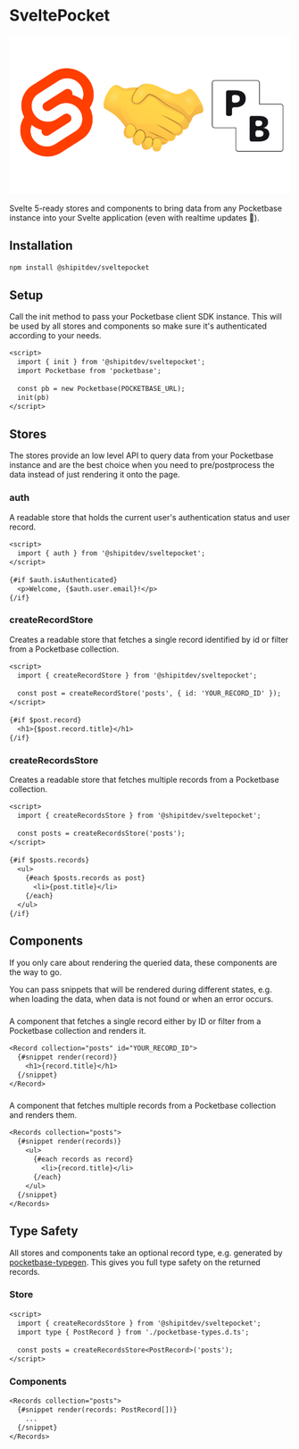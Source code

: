 # SveltePocket

![The Svelte and Pocketbase logo shaking hands](https://github.com/brennerm/sveltepocket/blob/main/logo.png?raw=true)

Svelte 5-ready stores and components to bring data from any Pocketbase instance into your Svelte application (even with realtime updates 🤫).

## Installation

```bash
npm install @shipitdev/sveltepocket
```

## Setup

Call the init method to pass your Pocketbase client SDK instance. This will be used by all stores and components so make sure it's authenticated according to your needs.

```svelte
<script>
  import { init } from '@shipitdev/sveltepocket';
  import Pocketbase from 'pocketbase';

  const pb = new Pocketbase(POCKETBASE_URL);
  init(pb)
</script>
```

## Stores

The stores provide an low level API to query data from your Pocketbase instance and are the best choice when you need to pre/postprocess the data instead of just rendering it onto the page.

### auth

A readable store that holds the current user's authentication status and user record.

```svelte
<script>
  import { auth } from '@shipitdev/sveltepocket';
</script>

{#if $auth.isAuthenticated}
  <p>Welcome, {$auth.user.email}!</p>
{/if}
```

### createRecordStore

Creates a readable store that fetches a single record identified by id or filter from a Pocketbase collection.

```svelte
<script>
  import { createRecordStore } from '@shipitdev/sveltepocket';

  const post = createRecordStore('posts', { id: 'YOUR_RECORD_ID' });
</script>

{#if $post.record}
  <h1>{$post.record.title}</h1>
{/if}
```

### createRecordsStore

Creates a readable store that fetches multiple records from a Pocketbase collection.

```svelte
<script>
  import { createRecordsStore } from '@shipitdev/sveltepocket';

  const posts = createRecordsStore('posts');
</script>

{#if $posts.records}
  <ul>
    {#each $posts.records as post}
      <li>{post.title}</li>
    {/each}
  </ul>
{/if}
```

## Components

If you only care about rendering the queried data, these components are the way to go.

You can pass snippets that will be rendered during different states, e.g. when loading the data, when data is not found or when an error occurs.

### <Record>

A component that fetches a single record either by ID or filter from a Pocketbase collection and renders it.

```svelte
<Record collection="posts" id="YOUR_RECORD_ID">
  {#snippet render(record)}
    <h1>{record.title}</h1>
  {/snippet}
</Record>
```

### <Records>

A component that fetches multiple records from a Pocketbase collection and renders them.

```svelte
<Records collection="posts">
  {#snippet render(records)}
    <ul>
      {#each records as record}
        <li>{record.title}</li>
      {/each}
    </ul>
  {/snippet}
</Records>
```

## Type Safety

All stores and components take an optional record type, e.g. generated by [pocketbase-typegen](https://github.com/patmood/pocketbase-typegen).
This gives you full type safety on the returned records.

### Store

```svelte
<script>
  import { createRecordsStore } from '@shipitdev/sveltepocket';
  import type { PostRecord } from './pocketbase-types.d.ts';

  const posts = createRecordsStore<PostRecord>('posts');
</script>
```

### Components

```svelte
<Records collection="posts">
  {#snippet render(records: PostRecord[])}
    ...
  {/snippet}
</Records>
```
